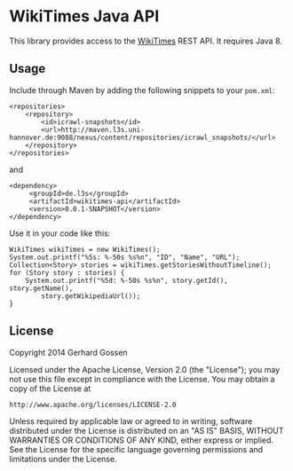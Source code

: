 # WikiTimes Java API #

This library provides access to the [WikiTimes](http://wikitimes.l3s.de/) REST API. It requires Java 8.

## Usage ##

Include through Maven by adding the following snippets to your `pom.xml`:

	<repositories>
		<repository>
			<id>icrawl-snapshots</id>
			<url>http://maven.l3s.uni-hannover.de:9088/nexus/content/repositories/icrawl_snapshots/</url>
		</repository>
	</repositories>

and

	<dependency>
		 <groupId>de.l3s</groupId>
		 <artifactId>wikitimes-api</artifactId>
		 <version>0.0.1-SNAPSHOT</version>
	</dependency>

Use it in your code like this:

	WikiTimes wikiTimes = new WikiTimes();
	System.out.printf("%5s: %-50s %s%n", "ID", "Name", "URL");
	Collection<Story> stories = wikiTimes.getStoriesWithoutTimeline();
	for (Story story : stories) {
        System.out.printf("%5d: %-50s %s%n", story.getId(), story.getName(),
            story.getWikipediaUrl());
	}

## License ##

Copyright 2014 Gerhard Gossen

Licensed under the Apache License, Version 2.0 (the "License");
you may not use this file except in compliance with the License.
You may obtain a copy of the License at

    http://www.apache.org/licenses/LICENSE-2.0

Unless required by applicable law or agreed to in writing, software
distributed under the License is distributed on an "AS IS" BASIS,
WITHOUT WARRANTIES OR CONDITIONS OF ANY KIND, either express or implied.
See the License for the specific language governing permissions and
limitations under the License.
